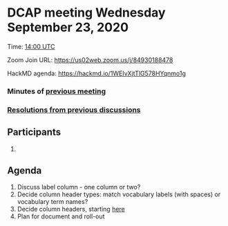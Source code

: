 # DCAP meeting Wednesday September 23, 2020 

Time: [14:00 UTC](https://www.timeanddate.com/worldclock/fixedtime.html?msg=DCAP+September+09&iso=20200909T14&p1=1440&ah=1&am=30) 

Zoom Join URL: https://us02web.zoom.us/j/84930188478

HackMD agenda: https://hackmd.io/1WEIvXjtTlG578HYqnmo1g

### Minutes of [previous meeting](https://github.com/dcmi/dcap/blob/master/meetings/2020/2020.09.09.dcap_zoom_call.md) 

### [Resolutions from previous discussions](https://hackmd.io/tjFOwoqqTIid4jtfmVzkLg)

## Participants

1.

## Agenda

1. Discuss label column - one column or two?
2. Decide column header types: match vocabulary labels (with spaces) or vocabulary term names?
3. Decide column headers, starting [here](https://github.com/dcmi/dcap/blob/master/prototypes/simple/simpleTemplate.csv)
4. Plan for document and roll-out
